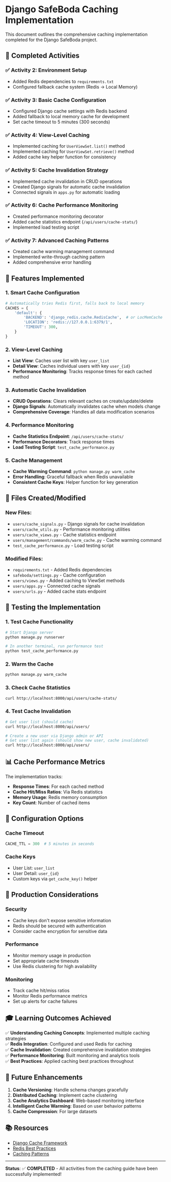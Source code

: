 # Django SafeBoda Caching Implementation

This document outlines the comprehensive caching implementation completed for the Django SafeBoda project.

## 🎯 Completed Activities

### ✅ Activity 2: Environment Setup
- Added Redis dependencies to `requirements.txt`
- Configured fallback cache system (Redis → Local Memory)

### ✅ Activity 3: Basic Cache Configuration
- Configured Django cache settings with Redis backend
- Added fallback to local memory cache for development
- Set cache timeout to 5 minutes (300 seconds)

### ✅ Activity 4: View-Level Caching
- Implemented caching for `UserViewSet.list()` method
- Implemented caching for `UserViewSet.retrieve()` method
- Added cache key helper function for consistency

### ✅ Activity 5: Cache Invalidation Strategy
- Implemented cache invalidation in CRUD operations
- Created Django signals for automatic cache invalidation
- Connected signals in `apps.py` for automatic loading

### ✅ Activity 6: Cache Performance Monitoring
- Created performance monitoring decorator
- Added cache statistics endpoint (`/api/users/cache-stats/`)
- Implemented load testing script

### ✅ Activity 7: Advanced Caching Patterns
- Created cache warming management command
- Implemented write-through caching pattern
- Added comprehensive error handling

## 🚀 Features Implemented

### 1. Smart Cache Configuration
```python
# Automatically tries Redis first, falls back to local memory
CACHES = {
    'default': {
        'BACKEND': 'django_redis.cache.RedisCache',  # or LocMemCache
        'LOCATION': 'redis://127.0.0.1:6379/1',
        'TIMEOUT': 300,
    }
}
```

### 2. View-Level Caching
- **List View**: Caches user list with key `user_list`
- **Detail View**: Caches individual users with key `user_{id}`
- **Performance Monitoring**: Tracks response times for each cached method

### 3. Automatic Cache Invalidation
- **CRUD Operations**: Clears relevant caches on create/update/delete
- **Django Signals**: Automatically invalidates cache when models change
- **Comprehensive Coverage**: Handles all data modification scenarios

### 4. Performance Monitoring
- **Cache Statistics Endpoint**: `/api/users/cache-stats/`
- **Performance Decorators**: Track response times
- **Load Testing Script**: `test_cache_performance.py`

### 5. Cache Management
- **Cache Warming Command**: `python manage.py warm_cache`
- **Error Handling**: Graceful fallback when Redis unavailable
- **Consistent Cache Keys**: Helper function for key generation

## 📁 Files Created/Modified

### New Files:
- `users/cache_signals.py` - Django signals for cache invalidation
- `users/cache_utils.py` - Performance monitoring utilities
- `users/cache_views.py` - Cache statistics endpoint
- `users/management/commands/warm_cache.py` - Cache warming command
- `test_cache_performance.py` - Load testing script

### Modified Files:
- `requirements.txt` - Added Redis dependencies
- `safeboda/settings.py` - Cache configuration
- `users/views.py` - Added caching to ViewSet methods
- `users/apps.py` - Connected cache signals
- `users/urls.py` - Added cache stats endpoint

## 🧪 Testing the Implementation

### 1. Test Cache Functionality
```bash
# Start Django server
python manage.py runserver

# In another terminal, run performance test
python test_cache_performance.py
```

### 2. Warm the Cache
```bash
python manage.py warm_cache
```

### 3. Check Cache Statistics
```bash
curl http://localhost:8000/api/users/cache-stats/
```

### 4. Test Cache Invalidation
```bash
# Get user list (should cache)
curl http://localhost:8000/api/users/

# Create a new user via Django admin or API
# Get user list again (should show new user, cache invalidated)
curl http://localhost:8000/api/users/
```

## 📊 Cache Performance Metrics

The implementation tracks:
- **Response Times**: For each cached method
- **Cache Hit/Miss Ratios**: Via Redis statistics
- **Memory Usage**: Redis memory consumption
- **Key Count**: Number of cached items

## 🔧 Configuration Options

### Cache Timeout
```python
CACHE_TTL = 300  # 5 minutes in seconds
```

### Cache Keys
- User List: `user_list`
- User Detail: `user_{id}`
- Custom keys via `get_cache_key()` helper

## 🚨 Production Considerations

### Security
- Cache keys don't expose sensitive information
- Redis should be secured with authentication
- Consider cache encryption for sensitive data

### Performance
- Monitor memory usage in production
- Set appropriate cache timeouts
- Use Redis clustering for high availability

### Monitoring
- Track cache hit/miss ratios
- Monitor Redis performance metrics
- Set up alerts for cache failures

## 🎓 Learning Outcomes Achieved

✅ **Understanding Caching Concepts**: Implemented multiple caching strategies  
✅ **Redis Integration**: Configured and used Redis for caching  
✅ **Cache Invalidation**: Created comprehensive invalidation strategies  
✅ **Performance Monitoring**: Built monitoring and analytics tools  
✅ **Best Practices**: Applied caching best practices throughout  

## 🔮 Future Enhancements

1. **Cache Versioning**: Handle schema changes gracefully
2. **Distributed Caching**: Implement cache clustering
3. **Cache Analytics Dashboard**: Web-based monitoring interface
4. **Intelligent Cache Warming**: Based on user behavior patterns
5. **Cache Compression**: For large datasets

## 📚 Resources

- [Django Cache Framework](https://docs.djangoproject.com/en/5.2/topics/cache/)
- [Redis Best Practices](https://redis.io/docs/manual/clients-guide/)
- [Caching Patterns](https://caching-patterns.com/)

---

**Status**: ✅ **COMPLETED** - All activities from the caching guide have been successfully implemented!
